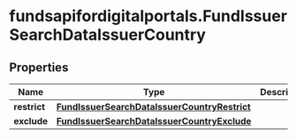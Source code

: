 # fundsapifordigitalportals.FundIssuerSearchDataIssuerCountry

## Properties

Name | Type | Description | Notes
------------ | ------------- | ------------- | -------------
**restrict** | [**FundIssuerSearchDataIssuerCountryRestrict**](FundIssuerSearchDataIssuerCountryRestrict.md) |  | [optional] 
**exclude** | [**FundIssuerSearchDataIssuerCountryExclude**](FundIssuerSearchDataIssuerCountryExclude.md) |  | [optional] 


